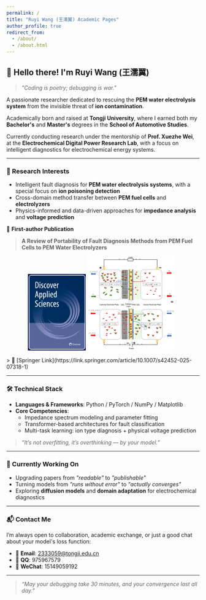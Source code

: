 ```yaml
---
permalink: /
title: "Ruyi Wang (王濡翼) Academic Pages"
author_profile: true
redirect_from: 
  - /about/
  - /about.html
---
```

## 👋 Hello there! I'm **Ruyi Wang (王濡翼)**

> *"Coding is poetry; debugging is war."*

A passionate researcher dedicated to rescuing the **PEM water electrolysis system** from the invisible threat of **ion contamination**.

Academically born and raised at **Tongji University**, where I earned both my **Bachelor's** and **Master's** degrees in the **School of Automotive Studies**.

Currently conducting research under the mentorship of **Prof. Xuezhe Wei**, at the **Electrochemical Digital Power Research Lab**, with a focus on intelligent diagnostics for electrochemical energy systems.

---

### 🧠 Research Interests
- Intelligent fault diagnosis for **PEM water electrolysis systems**, with a special focus on **ion poisoning detection**
- Cross-domain method transfer between **PEM fuel cells** and **electrolyzers**
- Physics-informed and data-driven approaches for **impedance analysis** and **voltage prediction**

📄 **First-author Publication**  
> **A Review of Portability of Fault Diagnosis Methods from PEM Fuel Cells to PEM Water Electrolyzers**
<p align="center">
  <img src="综述论文期刊封面.png" alt="Figure 1" width="30%">
  <img src="综述论文截图.png" alt="Figure 2" width="45%" style="margin-right: 10px;">
  
</p>
> 🔗 [Springer Link](https://link.springer.com/article/10.1007/s42452-025-07318-1)

---

### 🛠️ Technical Stack
- **Languages & Frameworks**: Python / PyTorch / NumPy / Matplotlib  
- **Core Competencies**:  
  - Impedance spectrum modeling and parameter fitting  
  - Transformer-based architectures for fault classification  
  - Multi-task learning: ion type diagnosis + physical voltage prediction  

> *“It’s not overfitting, it’s overthinking — by your model.”*

---

### 🧪 Currently Working On
- Upgrading papers from *"readable"* to *"publishable"*  
- Turning models from *"runs without error"* to *"actually converges"*  
- Exploring **diffusion models** and **domain adaptation** for electrochemical diagnostics

---

### 📬 Contact Me
I’m always open to collaboration, academic exchange, or just a good chat about your model's loss function:
- 📧 **Email**: 2333059@tongji.edu.cn  
- 💬 **QQ**: 975967579  
- 📱 **WeChat**: 15149059192  

---

> _“May your debugging take 30 minutes, and your convergence last all day.”_

